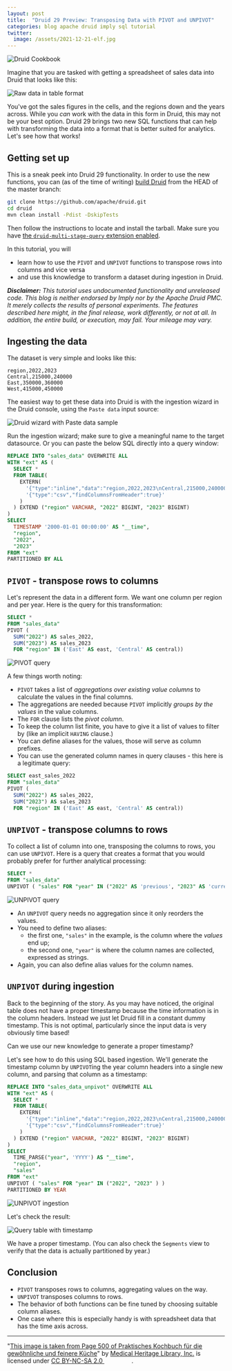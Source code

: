 ```yaml
---
layout: post
title:  "Druid 29 Preview: Transposing Data with PIVOT and UNPIVOT"
categories: blog apache druid imply sql tutorial
twitter:
  image: /assets/2021-12-21-elf.jpg
---
```


![Druid Cookbook](/assets/2021-12-21-elf.jpg)

Imagine that you are tasked with getting a spreadsheet of sales data into Druid that looks like this:

![Raw data in table format](/assets/2024-01-15-01-rawdata-table.png)

You've got the sales figures in the cells, and the regions down and the years across. While you _can_ work with the data in this form in Druid, this may not be your best option. Druid 29 brings two new SQL functions that can help with transforming the data into a format that is better suited for analytics. Let's see how that works!

## Getting set up

This is a sneak peek into Druid 29 functionality. In order to use the new functions, you can (as of the time of writing) [build Druid](https://druid.apache.org/docs/latest/development/build.html) from the HEAD of the master branch:

```bash
git clone https://github.com/apache/druid.git
cd druid
mvn clean install -Pdist -DskipTests
```

Then follow the instructions to locate and install the tarball. Make sure you have [the `druid-multi-stage-query` extension enabled](https://druid.apache.org/docs/latest/multi-stage-query/#load-the-extension).

In this tutorial, you will 

- learn how to use the `PIVOT` and `UNPIVOT` functions to transpose rows into columns and vice versa
- and use this knowledge to transform a dataset during ingestion in Druid.

_**Disclaimer:** This tutorial uses undocumented functionality and unreleased code. This blog is neither endorsed by Imply nor by the Apache Druid PMC. It merely collects the results of personal experiments. The features described here might, in the final release, work differently, or not at all. In addition, the entire build, or execution, may fail. Your mileage may vary._

## Ingesting the data

The dataset is very simple and looks like this:

```csv
region,2022,2023
Central,215000,240000
East,350000,360000
West,415000,450000
```

The easiest way to get these data into Druid is with the ingestion wizard in the Druid console, using the `Paste data` input source:

![Druid wizard with Paste data sample](/assets/2024-01-15-02-ingest.jpg)

Run the ingestion wizard; make sure to give a meaningful name to the target datasource. Or you can paste the below SQL directly into a query window: 

```sql
REPLACE INTO "sales_data" OVERWRITE ALL
WITH "ext" AS (
  SELECT *
  FROM TABLE(
    EXTERN(
      '{"type":"inline","data":"region,2022,2023\nCentral,215000,240000\nEast,350000,360000\nWest,415000,450000"}',
      '{"type":"csv","findColumnsFromHeader":true}'
    )
  ) EXTEND ("region" VARCHAR, "2022" BIGINT, "2023" BIGINT)
)
SELECT
  TIMESTAMP '2000-01-01 00:00:00' AS "__time",
  "region",
  "2022",
  "2023"
FROM "ext"
PARTITIONED BY ALL
```

## `PIVOT` - transpose rows to columns

Let's represent the data in a different form. We want one column per region and per year. Here is the query for this transformation:

```sql
SELECT *
FROM "sales_data"
PIVOT (
  SUM("2022") AS sales_2022, 
  SUM("2023") AS sales_2023 
  FOR "region" IN ('East' AS east, 'Central' AS central))
```

![PIVOT query](/assets/2024-01-15-03-pivot.jpg)

A few things worth noting:

- `PIVOT` takes a list of _aggregations over existing value columns_ to calculate the values in the final columns.
- The aggregations are needed because `PIVOT` implicitly _groups by the values_ in the value columns.
- The `FOR` clause lists the _pivot column_.
- To keep the column list finite, you have to give it a list of values to filter by (like an implicit `HAVING` clause.)
- You can define aliases for the values, those will serve as column prefixes.
- You can use the generated column names in query clauses - this here is a legitimate query:

```sql
SELECT east_sales_2022
FROM "sales_data"
PIVOT (
  SUM("2022") AS sales_2022, 
  SUM("2023") AS sales_2023 
  FOR "region" IN ('East' AS east, 'Central' AS central))
```

## `UNPIVOT` - transpose columns to rows

To collect a list of column into one, transposing the columns to rows, you can use `UNPIVOT`. Here is a query that creates a format that you would probably prefer for further analytical processing:

```sql
SELECT *
FROM "sales_data"
UNPIVOT ( "sales" FOR "year" IN ("2022" AS 'previous', "2023" AS 'current') )
```

![UNPIVOT query](/assets/2024-01-15-04-unpivot.jpg)

- An `UNPIVOT` query needs no aggregation since it only reorders the values.
- You need to define two aliases:
  - the first one, `"sales"` in the example, is the column where the _values_ end up;
  - the second one, `"year"` is where the column names are collected, expressed as strings.
- Again, you can also define alias values for the column names.

## `UNPIVOT` during ingestion

Back to the beginning of the story. As you may have noticed, the original table does not have a proper timestamp because the time information is in the column headers. Instead we just let Druid fill in a constant dummy timestamp. This is not optimal, particularly since the input data is very obviously time based!

Can we use our new knowledge to generate a proper timestamp?

Let's see how to do this using SQL based ingestion. We'll generate the timestamp column by `UNPIVOT`ing the year column headers into a single new column, and parsing that column as a timestamp: 

```sql
REPLACE INTO "sales_data_unpivot" OVERWRITE ALL
WITH "ext" AS (
  SELECT *
  FROM TABLE(
    EXTERN(
      '{"type":"inline","data":"region,2022,2023\nCentral,215000,240000\nEast,350000,360000\nWest,415000,450000"}',
      '{"type":"csv","findColumnsFromHeader":true}'
    )
  ) EXTEND ("region" VARCHAR, "2022" BIGINT, "2023" BIGINT)
)
SELECT
  TIME_PARSE("year", 'YYYY') AS "__time",
  "region",
  "sales"
FROM "ext"
UNPIVOT ( "sales" FOR "year" IN ("2022", "2023" ) )
PARTITIONED BY YEAR
```

![UNPIVOT ingestion](/assets/2024-01-15-05-unpivot-ingest.jpg)

Let's check the result:

![Query table with timestamp](/assets/2024-01-15-06-select.jpg)

We have a proper timestamp. (You can also check the `Segments` view to verify that the data is actually partitioned by year.) 

## Conclusion

- `PIVOT` transposes rows to columns, aggregating values on the way.
- `UNPIVOT` transposes columns to rows.
- The behavior of both functions can be fine tuned by choosing suitable column aliases.
- One case where this is especially handy is with spreadsheet data that has the time axis across.

---

"[This image is taken from Page 500 of Praktisches Kochbuch f&uuml;r die gew&ouml;hnliche und feinere K&uuml;che](https://www.flickr.com/photos/mhlimages/48051262646/)" by [Medical Heritage Library, Inc.](https://www.flickr.com/photos/mhlimages/) is licensed under <a target="_blank" rel="noopener noreferrer" href="https://creativecommons.org/licenses/by-nc-sa/2.0/">CC BY-NC-SA 2.0 <img src="https://mirrors.creativecommons.org/presskit/icons/cc.svg" style="height: 1em; margin-right: 0.125em; display: inline;"/><img src="https://mirrors.creativecommons.org/presskit/icons/by.svg" style="height: 1em; margin-right: 0.125em; display: inline;"/><img src="https://mirrors.creativecommons.org/presskit/icons/nc.svg" style="height: 1em; margin-right: 0.125em; display: inline;"/><img src="https://mirrors.creativecommons.org/presskit/icons/sa.svg" style="height: 1em; margin-right: 0.125em; display: inline;"/></a>.

